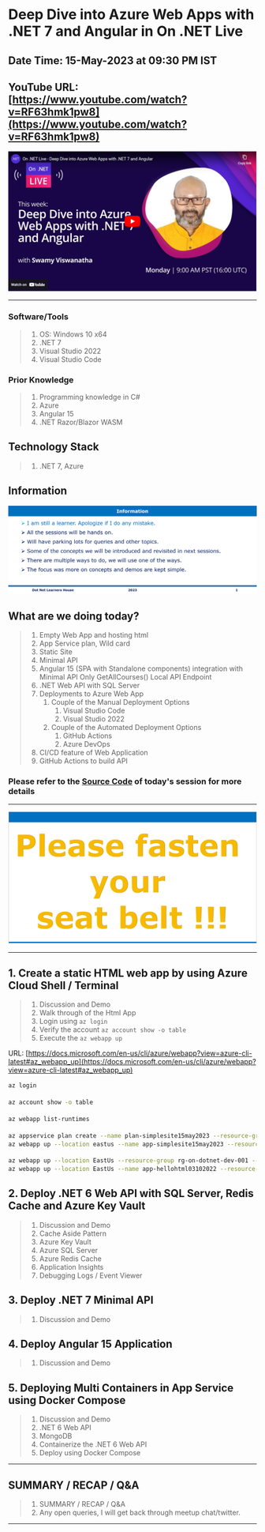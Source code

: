# Deep Dive into Azure Web Apps with .NET 7 and Angular in On .NET Live

## Date Time: 15-May-2023 at 09:30 PM IST

## YouTube URL: [https://www.youtube.com/watch?v=RF63hmk1pw8](https://www.youtube.com/watch?v=RF63hmk1pw8)

![Viswanatha Swamy P K |150x150](./Documentation/Images/ViswanathaSwamyPK.PNG)

---

### Software/Tools

> 1. OS: Windows 10 x64
> 1. .NET 7
> 1. Visual Studio 2022
> 1. Visual Studio Code

### Prior Knowledge

> 1. Programming knowledge in C#
> 1. Azure
> 1. Angular 15
> 1. .NET Razor/Blazor WASM

## Technology Stack

> 1. .NET 7, Azure

## Information

![Information | 100x100](./Documentation/Images/Information.PNG)

## What are we doing today?

> 1. Empty Web App and hosting html
> 1. App Service plan, Wild card
> 1. Static Site
> 1. Minimal API
> 1. Angular 15 (SPA with Standalone components) integration with Minimal API Only GetAllCourses() Local API Endpoint
> 1. .NET Web API with SQL Server
> 1. Deployments to Azure Web App
>    1. Couple of the Manual Deployment Options
>        1. Visual Studio Code
>        1. Visual Studio 2022
>    1. Couple of the Automated Deployment Options
>        1. GitHub Actions
>        1. Azure DevOps
> 1. CI/CD feature of Web Application
> 1. GitHub Actions to build API

### Please refer to the [**Source Code**](https://github.com/Microservices-for-Small-School-App/services-school) of today's session for more details

---

![Information | 100x100](./Documentation/Images/SeatBelt.PNG)

---

## 1. Create a static HTML web app by using Azure Cloud Shell / Terminal

> 1. Discussion and Demo
> 1. Walk through of the Html App
> 1. Login using `az login`
> 1. Verify the account `az account show -o table`
> 1. Execute the `az webapp up`

URL: [https://docs.microsoft.com/en-us/cli/azure/webapp?view=azure-cli-latest#az_webapp_up](https://docs.microsoft.com/en-us/cli/azure/webapp?view=azure-cli-latest#az_webapp_up)

```bash
az login

az account show -o table

az webapp list-runtimes

az appservice plan create --name plan-simplesite15may2023 --resource-group rg-on-dotnet-dev-001 --location eastus --sku F1
az webapp up --location eastus --name app-simplesite15may2023 --resource-group rg-on-dotnet-dev-001 --plan plan-simplesite15may2023 --html

az webapp up --location EastUs --resource-group rg-on-dotnet-dev-001 --html
az webapp up --location EastUs --name app-hellohtml03102022 --resource-group rg-on-dotnet-dev-001 --runtime "dotnet:6"
```

## 2. Deploy .NET 6 Web API with SQL Server, Redis Cache and Azure Key Vault

> 1. Discussion and Demo
> 1. Cache Aside Pattern
> 1. Azure Key Vault
> 1. Azure SQL Server
> 1. Azure Redis Cache
> 1. Application Insights
> 1. Debugging Logs / Event Viewer

## 3. Deploy .NET 7 Minimal API

> 1. Discussion and Demo

## 4. Deploy Angular 15 Application

> 1. Discussion and Demo

## 5. Deploying Multi Containers in App Service using Docker Compose

> 1. Discussion and Demo
> 1. .NET 6 Web API
> 1. MongoDB
> 1. Containerize the .NET 6 Web API
> 1. Deploy using Docker Compose

---

## SUMMARY / RECAP / Q&A

> 1. SUMMARY / RECAP / Q&A
> 2. Any open queries, I will get back through meetup chat/twitter.

---
